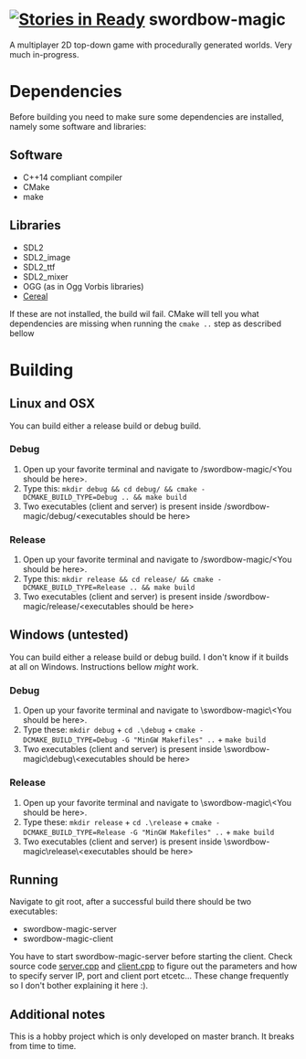 [![Stories in Ready](https://badge.waffle.io/kuxe/swordbow-magic.png?label=ready&title=Ready)](https://waffle.io/kuxe/swordbow-magic)
swordbow-magic
==============
A multiplayer 2D top-down game with procedurally generated worlds. Very much in-progress.

# Dependencies
Before building you need to make sure some dependencies are installed, namely some software and libraries:

## Software
* C++14 compliant compiler
* CMake
* make

## Libraries
* SDL2
* SDL2_image
* SDL2_ttf
* SDL2_mixer
* OGG (as in Ogg Vorbis libraries)
* <a href=https://github.com/USCiLab/cereal>Cereal</a>

If these are not installed, the build wil fail. CMake will tell you what dependencies are missing when running the `cmake ..` step as described bellow

# Building
## Linux and OSX
You can build either a release build or debug build.
### Debug
1. Open up your favorite terminal and navigate to /swordbow-magic/\<You should be here>.
2. Type this: `mkdir debug && cd debug/ && cmake -DCMAKE_BUILD_TYPE=Debug .. && make build`
3. Two executables (client and server) is present inside /swordbow-magic/debug/\<executables should be here>

### Release
1. Open up your favorite terminal and navigate to /swordbow-magic/\<You should be here>.
2. Type this: `mkdir release && cd release/ && cmake -DCMAKE_BUILD_TYPE=Release .. && make build`
3. Two executables (client and server) is present inside /swordbow-magic/release/\<executables should be here>

## Windows (untested)
You can build either a release build or debug build. I don't know if it builds at all on Windows. Instructions bellow _might_ work.
### Debug
1. Open up your favorite terminal and navigate to \\swordbow-magic\\\<You should be here>.
2. Type these: `mkdir debug` + `cd .\debug` + `cmake -DCMAKE_BUILD_TYPE=Debug -G "MinGW Makefiles" ..` + `make build`
3. Two executables (client and server) is present inside \\swordbow-magic\\debug\\\<executables should be here>

### Release
1. Open up your favorite terminal and navigate to \\swordbow-magic\\\<You should be here>.
2. Type these: `mkdir release` + `cd .\release` + `cmake -DCMAKE_BUILD_TYPE=Release -G "MinGW Makefiles" ..` + `make build`
3. Two executables (client and server) is present inside \\swordbow-magic\\release\\\<executables should be here>

## Running
Navigate to git root, after a successful build there should be two executables:

* swordbow-magic-server
* swordbow-magic-client

You have to start swordbow-magic-server before starting the client. Check source code <a href="https://github.com/Kuxe/swordbow-magic/blob/master/src/server.cpp">server.cpp</a> and <a href="https://github.com/Kuxe/swordbow-magic/blob/master/src/client.cpp">client.cpp</a> to figure out the parameters and how to specify server IP, port and client port etcetc... These change frequently so I don't bother explaining it here :).

## Additional notes
This is a hobby project which is only developed on master branch. It breaks from time to time.
